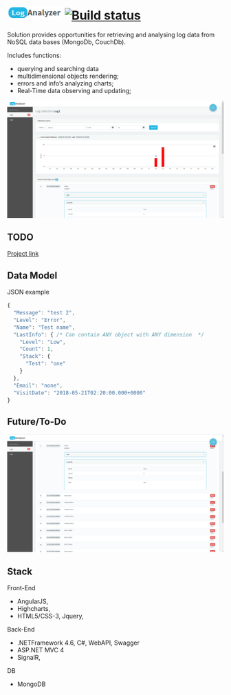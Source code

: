 # ![alt text](https://raw.githubusercontent.com/Boriszn/LogAnalyzer/Moving-To-New-MongoDb-Driver/assets/images/Logo.png "Main Dashboard") [![Build status](https://ci.appveyor.com/api/projects/status/q8yuymqhiibd39hw?svg=true)](https://ci.appveyor.com/project/Boriszn/loganalyzer)

Solution provides opportunities for retrieving and analysing log data from NoSQL data bases (MongoDb, CouchDb).

Includes functions:
 - querying and searching data
 - multidimensional objects rendering;
 - errors and info’s analyzing charts;
 - Real-Time data observing and updating;

![alt text](https://raw.githubusercontent.com/Boriszn/LogAnalyzer/Moving-To-New-MongoDb-Driver/assets/images/Index.png "Main Dashboard")

## TODO

[Project link](https://github.com/Boriszn/LogAnalyzer/projects/1)

## Data Model

JSON example
```javascript
{
  "Message": "test 2",
  "Level": "Error",
  "Name": "Test name",
  "LastInfo": { /* Can contain ANY object with ANY dimension  */
    "Level": "Low",
    "Count": 1,
    "Stack": {
      "Test": "one"
    }
  },
  "Email": "none",
  "VisitDate": "2018-05-21T02:20:00.000+0000"
}
```

## Future/To-Do

![alt text](https://raw.githubusercontent.com/Boriszn/LogAnalyzer/Moving-To-New-MongoDb-Driver/assets/images/ErrorList.png "Main Dashboard")

## Stack

Front-End
 - AngularJS, 
 - Highcharts, 
 - HTML5/CSS-3, Jquery, 

Back-End
- .NETFramework 4.6, C#, WebAPI, Swagger
- ASP.NET MVC 4
- SignalR,

DB
- MongoDB
